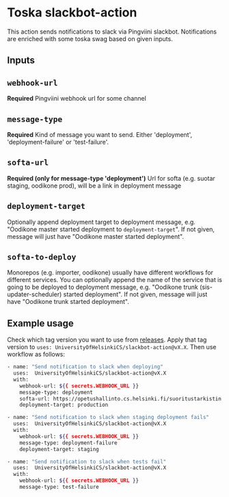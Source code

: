 # Toska slackbot-action

This action sends notifications to slack via Pingviini slackbot. Notifications are enriched with
some toska swag based on given inputs.

## Inputs

## `webhook-url`

**Required** Pingviini webhook url for some channel

## `message-type`

**Required** Kind of message you want to send. Either 'deployment', 'deployment-failure' or 'test-failure'.

## `softa-url`

**Required (only for message-type 'deployment')** Url for softa (e.g. suotar staging, oodikone prod), will
be a link in deployment message

## `deployment-target`

Optionally append deployment target to deployment message, e.g. "Oodikone master started deployment
to `deployment-target`". If not given, message will just have "Oodikone master started deployment".

## `softa-to-deploy`

Monorepos (e.g. importer, oodikone) usually have different workflows for different services. You can optionally append the name of the service that is going to be deployed to deployment message, e.g. "Oodikone trunk (sis-updater-scheduler) started deployment". If not given, message will just have "Oodikone trunk started deployment".

## Example usage

Check which tag version you want to use from
[releases](https://github.com/UniversityOfHelsinkiCS/slackbot-action/releases). Apply
that tag version to `uses: UniversityOfHelsinkiCS/slackbot-action@vX.X`. Then use
workflow as follows:

```bash
- name: "Send notification to slack when deploying"
  uses:  UniversityOfHelsinkiCS/slackbot-action@vX.X
  with:
    webhook-url: ${{ secrets.WEBHOOK_URL }}
    message-type: deployment
    softa-url: https://opetushallinto.cs.helsinki.fi/suoritustarkistin
    deployment-target: production
```

```bash
- name: "Send notification to slack when staging deployment fails"
  uses:  UniversityOfHelsinkiCS/slackbot-action@vX.X
  with:
    webhook-url: ${{ secrets.WEBHOOK_URL }}
    message-type: deployment-failure
    deployment-target: staging
```

```bash
- name: "Send notification to slack when tests fail"
  uses:  UniversityOfHelsinkiCS/slackbot-action@vX.X
  with:
    webhook-url: ${{ secrets.WEBHOOK_URL }}
    message-type: test-failure
```
